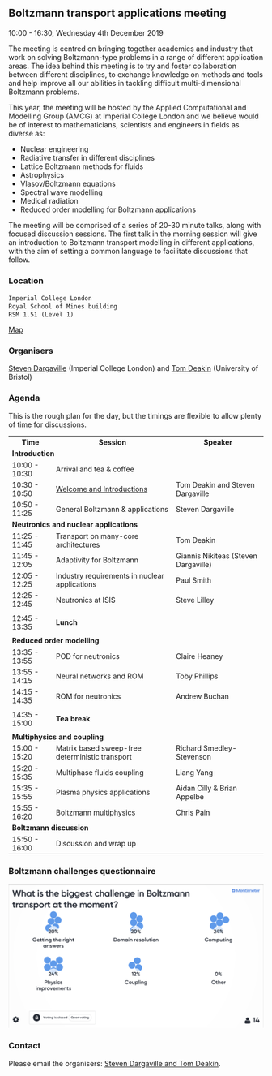 ## Boltzmann transport applications meeting
10:00 - 16:30, Wednesday 4th December 2019

The meeting is centred on bringing together academics and industry that work on solving Boltzmann-type problems in a range of different application areas. The idea behind this meeting is to try and foster collaboration between different disciplines, to exchange knowledge on methods and tools and help improve all our abilities in tackling difficult multi-dimensional Boltzmann problems.

This year, the meeting will be hosted by the Applied Computational and Modelling Group (AMCG) at Imperial College London and we believe would be of interest to mathematicians, scientists and engineers in fields as diverse as:
- Nuclear engineering
- Radiative transfer in different disciplines
- Lattice Boltzmann methods for fluids
- Astrophysics
- Vlasov/Boltzmann equations
- Spectral wave modelling
- Medical radiation
- Reduced order modelling for Boltzmann applications

The meeting will be comprised of a series of 20-30 minute talks, along with focused discussion sessions. The first talk in the morning session will give an introduction to Boltzmann transport modelling in different applications, with the aim of setting a common language to facilitate discussions that follow.


### Location
```
Imperial College London
Royal School of Mines building
RSM 1.51 (Level 1)
```
[Map](https://goo.gl/maps/XHnmV2xEwhuS2ma28)

### Organisers
[Steven Dargaville](https://www.imperial.ac.uk/people/s.dargaville) (Imperial College London) and [Tom Deakin](http://www.tomdeakin.com/cs/) (University of Bristol)


### Agenda
This is the rough plan for the day, but the timings are flexible to allow plenty of time for discussions.
<table>
  <tr>
    <th>Time</th>
    <th>Session</th>
    <th>Speaker</th>
  </tr>
  
  <tr><td colspan="3"><b>Introduction</b></td></tr>
  
  <tr>
  <td>10:00 - 10:30</td>
  <td colspan="2">Arrival and tea & coffee</td>
  </tr>
  <tr>
  <td>10:30 - 10:50</td>
  <td><a href="slides/welcome.pdf">Welcome and Introductions</a></td>
  <td>Tom Deakin and Steven Dargaville</td>
  </tr>
  <tr>
  <td>10:50 - 11:25</td>
  <td>General Boltzmann & applications</td>
  <td>Steven Dargaville</td>
  </tr>
  
  <tr><td colspan="3"><b>Neutronics and nuclear applications</b></td></tr>
  
  <tr>
  <tr>
  <td>11:25 - 11:45</td>
  <td>Transport on many-core architectures</td>
  <td>Tom Deakin</td>
  </tr>
  <td>11:45 - 12:05</td>
  <td>Adaptivity for Boltzmann</td>
  <td>Giannis Nikiteas (Steven Dargaville)</td>
  </tr>
  <tr>
  <td>12:05 - 12:25</td>
  <td>Industry requirements in nuclear applications</td>
  <td>Paul Smith</td>
  </tr>
  <tr>
  <td>12:25 - 12:45</td>
  <td>Neutronics at ISIS</td>
  <td>Steve Lilley</td>
  </tr>
  
  <tr><td colspan="3"></td></tr>
  <tr>
  <td>12:45 - 13:35</td>
  <td colspan="2"><b>Lunch</b></td>
  </tr>
  <tr><td colspan="3"></td></tr>
  
  <tr><td colspan="3"><b>Reduced order modelling</b></td></tr>
  <tr>
  <td>13:35 - 13:55</td>
  <td>POD for neutronics</td>
  <td>Claire Heaney</td>
  </tr>
  <tr>
  <td>13:55 - 14:15</td>
  <td>Neural networks and ROM</td>
  <td>Toby Phillips</td>
  </tr>
  <tr>
  <td>14:15 - 14:35</td>
  <td>ROM for neutronics</td>
  <td>Andrew Buchan</td>
  </tr>
  
  <tr><td colspan="3"></td></tr>
  <tr>
  <td>14:35 - 15:00</td>
  <td colspan="2"><b>Tea break</b></td>
  </tr>
  <tr><td colspan="3"></td></tr>
 
  <tr><td colspan="3"><b>Multiphysics and coupling</b></td></tr>
  <tr>
  <td>15:00 - 15:20</td>
  <td>Matrix based sweep-free deterministic transport</td>
  <td>Richard Smedley-Stevenson</td>
  </tr>
  <tr>
  <td>15:20 - 15:35</td>
  <td>Multiphase fluids coupling</td>
  <td>Liang Yang</td>
  </tr>
  <tr>
  <td>15:35 - 15:55</td>
  <td>Plasma physics applications</td>
  <td>Aidan Cilly & Brian Appelbe</td>
  </tr>
  <tr>
  <td>15:55 - 16:20</td>
  <td>Boltzmann multiphysics</td>
  <td>Chris Pain</td>
  </tr>
  
  <tr><td colspan="3"><b>Boltzmann discussion</b></td></tr>
  <tr>
  <td>15:50 - 16:00</td>
  <td colspan="2">Discussion and wrap up</td>
  </tr>
  
</table>


### Boltzmann challenges questionnaire

<img src="survey.png"/>


### Contact

Please email the organisers: [Steven Dargaville and Tom Deakin](mailto:s.dargaville@imperial.ac.uk,tom.deakin@bristol.ac.uk).
